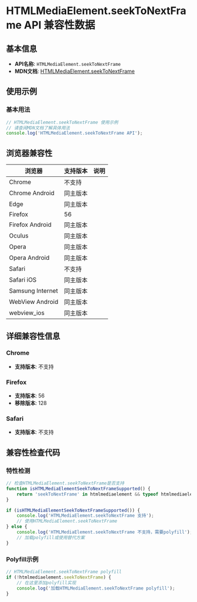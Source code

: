 # HTMLMediaElement.seekToNextFrame API 兼容性数据

## 基本信息

- **API名称**: `HTMLMediaElement.seekToNextFrame`
- **MDN文档**: [HTMLMediaElement.seekToNextFrame](https://developer.mozilla.org/docs/Web/API/HTMLMediaElement/seekToNextFrame)

## 使用示例

### 基本用法

```javascript
// HTMLMediaElement.seekToNextFrame 使用示例
// 请查阅MDN文档了解具体用法
console.log('HTMLMediaElement.seekToNextFrame API');
```

## 浏览器兼容性

| 浏览器 | 支持版本 | 说明 |
|--------|----------|------|
| Chrome | 不支持 |  |
| Chrome Android | 同主版本 |  |
| Edge | 同主版本 |  |
| Firefox | 56 |  |
| Firefox Android | 同主版本 |  |
| Oculus | 同主版本 |  |
| Opera | 同主版本 |  |
| Opera Android | 同主版本 |  |
| Safari | 不支持 |  |
| Safari iOS | 同主版本 |  |
| Samsung Internet | 同主版本 |  |
| WebView Android | 同主版本 |  |
| webview_ios | 同主版本 |  |

## 详细兼容性信息

### Chrome

- **支持版本**: 不支持

### Firefox

- **支持版本**: 56
- **移除版本**: 128

### Safari

- **支持版本**: 不支持

## 兼容性检查代码

### 特性检测

```javascript
// 检查HTMLMediaElement.seekToNextFrame是否支持
function isHTMLMediaElementSeekToNextFrameSupported() {
    return 'seekToNextFrame' in htmlmediaelement && typeof htmlmediaelement.seekToNextFrame === 'function';
}

if (isHTMLMediaElementSeekToNextFrameSupported()) {
    console.log('HTMLMediaElement.seekToNextFrame 支持');
    // 使用HTMLMediaElement.seekToNextFrame
} else {
    console.log('HTMLMediaElement.seekToNextFrame 不支持，需要polyfill');
    // 加载polyfill或使用替代方案
}
```

### Polyfill示例

```javascript
// HTMLMediaElement.seekToNextFrame polyfill
if (!htmlmediaelement.seekToNextFrame) {
    // 在这里添加polyfill实现
    console.log('加载HTMLMediaElement.seekToNextFrame polyfill');
}
```

